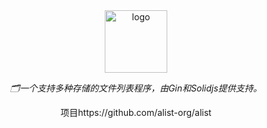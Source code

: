 <div align="center">
  <a href="https://alist.nn.ci"><img height="100px" alt="logo" src="https://cdn.jsdelivr.net/gh/alist-org/logo@main/logo.svg"/></a>
  <p><em>🗂️一个支持多种存储的文件列表程序，由Gin和Solidjs提供支持。</em></p>
<div>
项目https://github.com/alist-org/alist 
  
